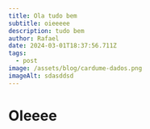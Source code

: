 ```yaml
---
title: Ola tudo bem
subtitle: oieeeee
description: tudo bem
author: Rafael
date: 2024-03-01T18:37:56.711Z
tags:
  - post
image: /assets/blog/cardume-dados.png
imageAlt: sdasddsd
---
```

# **OIeeee**
